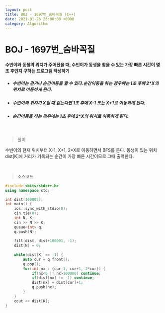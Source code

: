 ```yaml
---
layout: post
title: BOJ - 1697번_숨바꼭질 (C++)
date: 2021-01-26 23:00:00 +0900
category: Algorithm
---
```


# BOJ - 1697번_숨바꼭질

#### 수빈이와 동생의 위치가 주어졌을 때, 수빈이가 동생을 찾을 수 있는 가장 빠른 시간이 몇 초 후인지 구하는 프로그램 작성하기

- ##### 수빈이는 걷거나 순간이동을 할 수 있다.순간이동을 하는 경우에는 1초 후에 2*X의 위치로 이동하게 된다.

- ##### 수빈이의 위치가 X일 때 걷는다면 1초 후에 X-1 또는 X+1로 이동하게 된다.

- ##### 순간이동을 하는 경우에는 1초 후에 2*X의 위치로 이동하게 된다.



<br/>

> 풀이

수빈이의 현재 위치부터  X-1, X+1, 2*X로 이동하면서 BFS를 돈다. 동생이 있는 위치 dist[K]에 거리가 기록되는 순간이 가장 빠른 시간이므로 그때 출력한다.

<br/>

> 소스코드

```c++
#include <bits/stdc++.h>
using namespace std;

int dist[100005];
int main() {
	ios::sync_with_stdio(0);
	cin.tie(0);
	int N, K;
	cin >> N >> K;
	queue<int> q;
	q.push(N);
	
	fill(dist, dist+100001, -1);
	dist[N] = 0;
	
	while(dist[K] == -1) {
		auto cur = q.front();
		q.pop();
		for(int nx : {cur-1, cur+1, 2*cur}) {
			if(nx<0 || nx>100000) continue;
			if(dist[nx] != -1) continue;
			dist[nx] = dist[cur]+1;
			q.push(nx);
		}
	}
	cout << dist[K];
}
```

